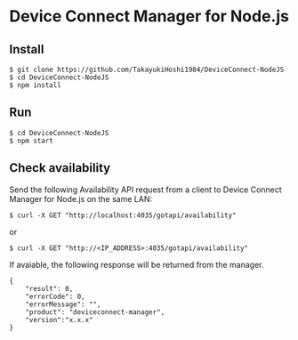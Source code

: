 # Device Connect Manager for Node.js

## Install

```
$ git clone https://github.com/TakayukiHoshi1984/DeviceConnect-NodeJS
$ cd DeviceConnect-NodeJS
$ npm install
```

## Run

```
$ cd DeviceConnect-NodeJS
$ npm start
```

## Check availability

Send the following Availability API request from a client to Device Connect Manager for Node.js on the same LAN:

```
$ curl -X GET "http://localhost:4035/gotapi/availability"
```

or

```
$ curl -X GET "http://<IP_ADDRESS>:4035/gotapi/availability"
```

If avaiable, the following response will be returned from the manager.

```
{
    "result": 0,
    "errorCode": 0,
    "errorMessage": "",
    "product": "deviceconnect-manager",
    "version":"x.x.x"
}
```
